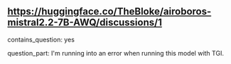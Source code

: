 ## https://huggingface.co/TheBloke/airoboros-mistral2.2-7B-AWQ/discussions/1

contains_question: yes

question_part: I'm running into an error when running this model with TGI.